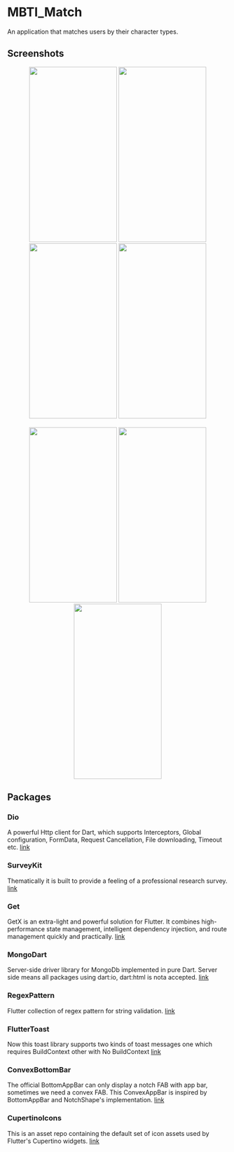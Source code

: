 # MBTI_Match

An application that matches users by their character types.

## Screenshots

<div style="text-align:center"><img src="https://github.com/MortuusestChe/MBTI-Match/blob/main/lib/assets/screenshots/1.jpg" width="200" height="400"/>
<img src="https://github.com/MortuusestChe/MBTI-Match/blob/main/lib/assets/screenshots/2.jpg" width="200" height="400" />
  <img src="https://github.com/MortuusestChe/MBTI-Match/blob/main/lib/assets/screenshots/3.jpg" width="200" height="400" />
  <img src="https://github.com/MortuusestChe/MBTI-Match/blob/main/lib/assets/screenshots/4.jpg" width="200" height="400" />

</div>
<br />

<div style="text-align:center">
  <img src="https://github.com/MortuusestChe/MBTI-Match/blob/main/lib/assets/screenshots/5.jpg" width="200" height="400"/>
  <img src="https://github.com/MortuusestChe/MBTI-Match/blob/main/lib/assets/screenshots/6.jpg"width="200" height="400" />
  <img src="https://github.com/MortuusestChe/MBTI-Match/blob/main/lib/assets/screenshots/7.jpg" width="200" height="400"/>
</div>

## Packages

### Dio

A powerful Http client for Dart, which supports Interceptors, Global configuration, FormData, Request Cancellation, File downloading, Timeout etc.
[link](https://pub.dev/packages/dio)

### SurveyKit

Thematically it is built to provide a feeling of a professional research survey.
[link](https://pub.dev/packages/survey_kit)

### Get

GetX is an extra-light and powerful solution for Flutter. It combines high-performance state management, intelligent dependency injection, and route management quickly and practically.
[link](https://pub.dev/packages/get)

### MongoDart

Server-side driver library for MongoDb implemented in pure Dart. Server side means all packages using dart:io, dart:html is nota accepted.
[link](https://pub.dev/packages/mongo_dart)

### RegexPattern

Flutter collection of regex pattern for string validation.
[link](https://pub.dev/packages/regexpattern)

### FlutterToast

Now this toast library supports two kinds of toast messages one which requires BuildContext other with No BuildContext
[link](https://pub.dev/packages/fluttertoast)

### ConvexBottomBar

The official BottomAppBar can only display a notch FAB with app bar, sometimes we need a convex FAB. This ConvexAppBar is inspired by BottomAppBar and NotchShape's implementation.
[link](https://pub.dev/packages/convex_bottom_bar)

### CupertinoIcons

This is an asset repo containing the default set of icon assets used by Flutter's Cupertino widgets.
[link](https://pub.dev/packages/cupertino_icons)
